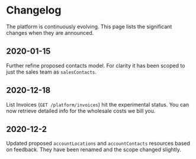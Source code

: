 # Changelog

The platform is continuously evolving. This page lists the significant changes when they are announced. 

## 2020-01-15
Further refine proposed contacts model. For clarity it has been scoped to just the sales team as `salesContacts`. 

## 2020-12-18
List Invoices (`GET /platform/invoices`) hit the experimental status. You can now retrieve detailed info for the wholesale costs we bill you.

## 2020-12-2
Updated proposed `accountLocations` and `accountContacts` resources based on feedback. They have been renamed and
the scope changed slightly.
